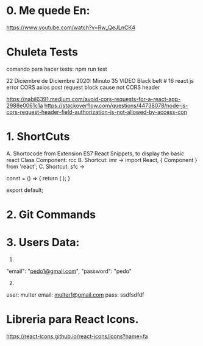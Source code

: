 # 0. Me quede En:

https://www.youtube.com/watch?v=Rw_QeJLnCK4

# Chuleta Tests
comando para hacer tests: npm run test


22 Diciembre de Diciembre 2020: 
Minuto 35 VIDEO Black belt # 16
react js error CORS axios post request block cause not CORS header

https://nabil6391.medium.com/avoid-cors-requests-for-a-react-app-2988e0061c1a
https://stackoverflow.com/questions/44738078/node-js-cors-request-header-field-authorization-is-not-allowed-by-access-con


# 1. ShortCuts

A. Shortocode from Extension ES7 React Snippets, to display the basic react Class Component: rcc
B. Shortcut: imr  -> import React, { Component } from 'react'; 
C. Shortcut: sfc ->

const  = () => {
    return (  );
}
 
export default;


# 2. Git Commands


# 3. Users Data:

1.
 "email": "pedo1@gmail.com",
    "password": "pedo"

2.
user: multer
email: multer1@gmail.com
pass: ssdfsdfdf

# Libreria para React Icons.

https://react-icons.github.io/react-icons/icons?name=fa
